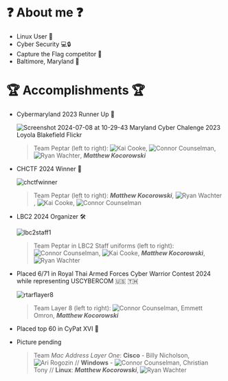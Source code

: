 # ❓ About me ❓

- Linux User 🐧
- Cyber Security 💻🔒
- Capture the Flag competitor 🚩
- Baltimore, Maryland 📍

# 🏆 Accomplishments 🏆

- Cybermaryland 2023 Runner Up 🥈
  
  ![Screenshot 2024-07-08 at 10-29-43 Maryland Cyber Chalenge 2023 Loyola Blakefield Flickr](https://github.com/mattkoco/mattkoco/assets/108554371/eb96998a-85d2-4b6a-923a-b97a01301435)

  > Team Peptar (left to right): ![Kai Cooke](https://github.com/ediveroli), ![Connor Counselman](https://github.com/ConnorC455), ![Ryan Wachter](https://github.com/rcwachter), ***Matthew Kocorowski***

- CHCTF 2024 Winner 🥇

  ![chctfwinner](https://github.com/mattkoco/mattkoco/assets/108554371/9cb15aa5-b660-45b4-90c9-9be83dbd7c6e)

  > Team Peptar (left to right): ***Matthew Kocorowski***, ![Ryan Wachter](https://github.com/rcwachter), ![Kai Cooke](https://github.com/ediveroli), ![Connor Counselman](https://github.com/ConnorC455)
  
- LBC2 2024 Organizer 🛠

  ![lbc2staff1](https://github.com/mattkoco/mattkoco/assets/108554371/f1c1e564-965b-4232-b4d9-51211187e153)

  > Team Peptar in LBC2 Staff uniforms (left to right): ![Connor Counselman](https://github.com/ConnorC455), ![Kai Cooke](https://github.com/ediveroli), ***Matthew Kocorowski***, ![Ryan Wachter](https://github.com/rcwachter)

- Placed 6/71 in Royal Thai Armed Forces Cyber Warrior Contest 2024 while representing USCYBERCOM 🇺🇸 🇹🇭
  
  ![rtarflayer8](https://github.com/mattkoco/mattkoco/assets/108554371/585b3aa7-0e84-4963-960b-8a54c321f06c)

  > Team Layer 8 (left to right): ![Connor Counselman](https://github.com/ConnorC455), Emmett Omron, ***Matthew Kocorowski***

- Placed top 60 in CyPat XVI 🐧
- Picture pending
  > Team _Mac Address Layer One_: **Cisco** - Billy Nicholson, ![Ari Rogozin](https://github.com/Rus1130) // **Windows** - ![Connor Counselman](https://github.com/ConnorC455), Christian Tony // **Linux**: ***Matthew Kocorowski***, ![Ryan Wachter](https://github.com/rcwachter)


  
